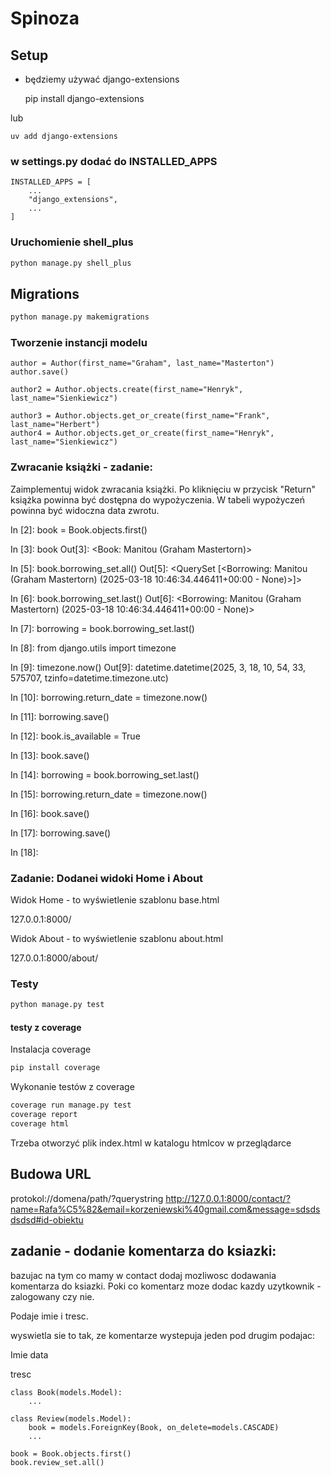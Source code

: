 # Spinoza

## Setup

- będziemy używać django-extensions

    pip install django-extensions

lub

    uv add django-extensions


### w settings.py dodać do INSTALLED_APPS


    INSTALLED_APPS = [
        ...
        "django_extensions",
        ...
    ]

### Uruchomienie shell_plus

```bash
python manage.py shell_plus
```

## Migrations

```bash
python manage.py makemigrations
```


### Tworzenie instancji modelu


    author = Author(first_name="Graham", last_name="Masterton")
    author.save()

    author2 = Author.objects.create(first_name="Henryk", last_name="Sienkiewicz")

    author3 = Author.objects.get_or_create(first_name="Frank", last_name="Herbert")
    author4 = Author.objects.get_or_create(first_name="Henryk", last_name="Sienkiewicz")


### Zwracanie książki - zadanie:

Zaimplementuj widok zwracania książki. Po kliknięciu w przycisk "Return" książka powinna być dostępna do wypożyczenia.
W tabeli wypożyczeń powinna być widoczna data zwrotu.


In [2]: book = Book.objects.first()

In [3]: book
Out[3]: <Book: Manitou (Graham Mastertorn)>

In [5]: book.borrowing_set.all()
Out[5]: <QuerySet [<Borrowing: Manitou (Graham Mastertorn) (2025-03-18 10:46:34.446411+00:00 - None)>]>

In [6]: book.borrowing_set.last()
Out[6]: <Borrowing: Manitou (Graham Mastertorn) (2025-03-18 10:46:34.446411+00:00 - None)>

In [7]: borrowing = book.borrowing_set.last()

In [8]: from django.utils import timezone

In [9]: timezone.now()
Out[9]: datetime.datetime(2025, 3, 18, 10, 54, 33, 575707, tzinfo=datetime.timezone.utc)

In [10]: borrowing.return_date = timezone.now()

In [11]: borrowing.save()

In [12]: book.is_available = True

In [13]: book.save()

In [14]: borrowing = book.borrowing_set.last()

In [15]: borrowing.return_date = timezone.now()

In [16]: book.save()

In [17]: borrowing.save()

In [18]: 


### Zadanie: Dodanei widoki Home i About

Widok Home - to wyświetlenie szablonu base.html 

127.0.0.1:8000/

Widok About - to wyświetlenie szablonu about.html

127.0.0.1:8000/about/

### Testy

```bash
python manage.py test
```

#### testy z coverage

Instalacja coverage
```bash
pip install coverage
```
Wykonanie testów z coverage

```bash
coverage run manage.py test
coverage report
coverage html
```
Trzeba otworzyć plik index.html w katalogu htmlcov w przeglądarce


## Budowa URL

protokol://domena/path/?querystring
http://127.0.0.1:8000/contact/?name=Rafa%C5%82&email=korzeniewski%40gmail.com&message=sdsdsdsdsd#id-obiektu



## zadanie - dodanie komentarza do ksiazki:

bazujac na tym co mamy w contact dodaj mozliwosc dodawania komentarza do ksiazki.
Poki co komentarz moze dodac kazdy uzytkownik - zalogowany czy nie.

Podaje imie i tresc.

wyswietla sie to tak, ze komentarze wystepuja jeden pod drugim podajac: 

Imie
data

tresc


    class Book(models.Model):
        ...

    class Review(models.Model):
        book = models.ForeignKey(Book, on_delete=models.CASCADE)
        ...

    book = Book.objects.first()
    book.review_set.all()